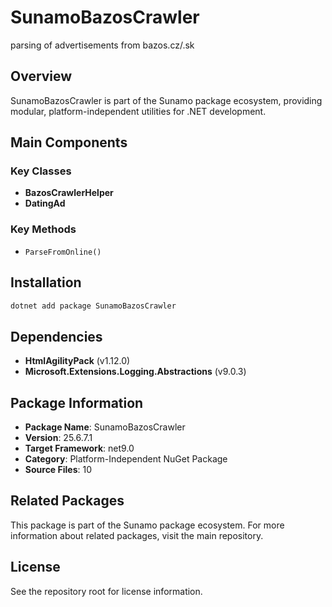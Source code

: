 # SunamoBazosCrawler

parsing of advertisements from bazos.cz/.sk

## Overview

SunamoBazosCrawler is part of the Sunamo package ecosystem, providing modular, platform-independent utilities for .NET development.

## Main Components

### Key Classes

- **BazosCrawlerHelper**
- **DatingAd**

### Key Methods

- `ParseFromOnline()`

## Installation

```bash
dotnet add package SunamoBazosCrawler
```

## Dependencies

- **HtmlAgilityPack** (v1.12.0)
- **Microsoft.Extensions.Logging.Abstractions** (v9.0.3)

## Package Information

- **Package Name**: SunamoBazosCrawler
- **Version**: 25.6.7.1
- **Target Framework**: net9.0
- **Category**: Platform-Independent NuGet Package
- **Source Files**: 10

## Related Packages

This package is part of the Sunamo package ecosystem. For more information about related packages, visit the main repository.

## License

See the repository root for license information.
